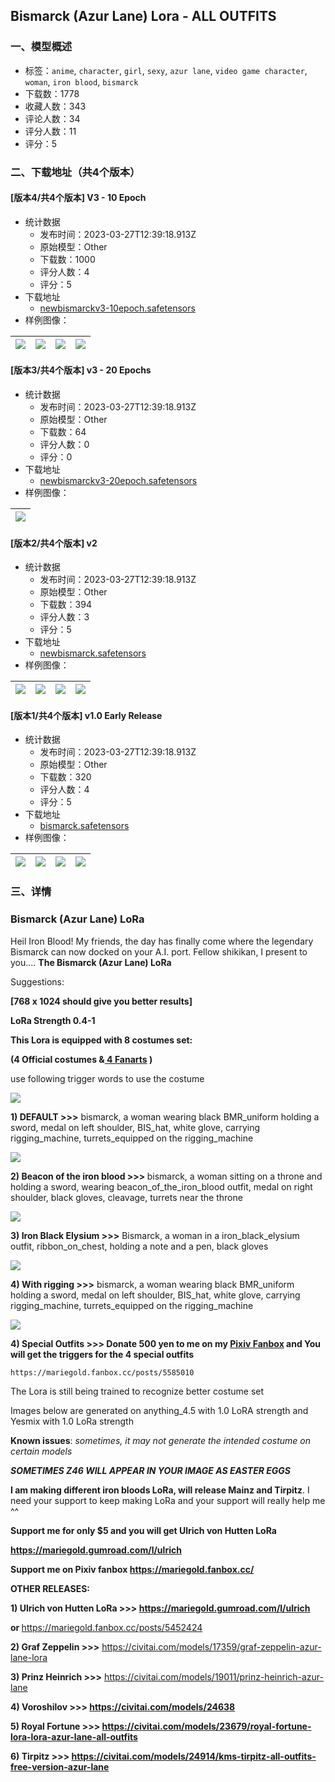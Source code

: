 ## Bismarck (Azur Lane) Lora - ALL OUTFITS
### 一、模型概述

- 标签：`anime`, `character`, `girl`, `sexy`, `azur lane`, `video game character`, `woman`, `iron blood`, `bismarck`
- 下载数：1778
- 收藏人数：343
- 评论人数：34
- 评分人数：11
- 评分：5

### 二、下载地址（共4个版本）

#### [版本4/共4个版本] V3 - 10 Epoch

- 统计数据
  - 发布时间：2023-03-27T12:39:18.913Z
  - 原始模型：Other
  - 下载数：1000
  - 评分人数：4
  - 评分：5
- 下载地址
  - [newbismarckv3-10epoch.safetensors](https://civitai.com/api/download/models/30082)
- 样例图像：

| <img src="https://image.civitai.com/xG1nkqKTMzGDvpLrqFT7WA/7ad12b9f-bfb4-4eca-4911-c707123cd100/width=450/341236.jpeg" /> | <img src="https://image.civitai.com/xG1nkqKTMzGDvpLrqFT7WA/b0e10ba4-c49d-4168-ab56-0a6573a8d2a8/width=450/685304.jpeg" /> | <img src="https://image.civitai.com/xG1nkqKTMzGDvpLrqFT7WA/042be5b8-a241-4b00-58c6-649e89d05300/width=450/341235.jpeg" /> | <img src="https://image.civitai.com/xG1nkqKTMzGDvpLrqFT7WA/17fb6b17-b0f7-45fa-05d9-6d73091b5500/width=450/341234.jpeg" /> |
| ---- | ---- | ---- | ---- |

#### [版本3/共4个版本] v3 - 20 Epochs

- 统计数据
  - 发布时间：2023-03-27T12:39:18.913Z
  - 原始模型：Other
  - 下载数：64
  - 评分人数：0
  - 评分：0
- 下载地址
  - [newbismarckv3-20epoch.safetensors](https://civitai.com/api/download/models/30083)
- 样例图像：

| <img src="https://image.civitai.com/xG1nkqKTMzGDvpLrqFT7WA/1e067709-c7b1-4caa-01bb-d1053b5b7600/width=450/341237.jpeg" /> |
| ---- |

#### [版本2/共4个版本] v2 

- 统计数据
  - 发布时间：2023-03-27T12:39:18.913Z
  - 原始模型：Other
  - 下载数：394
  - 评分人数：3
  - 评分：5
- 下载地址
  - [newbismarck.safetensors](https://civitai.com/api/download/models/26011)
- 样例图像：

| <img src="https://image.civitai.com/xG1nkqKTMzGDvpLrqFT7WA/5b2a7ff7-19cb-4968-491f-95a9506dcd00/width=450/286069.jpeg" /> | <img src="https://image.civitai.com/xG1nkqKTMzGDvpLrqFT7WA/b0f09ebf-6eef-4557-992b-6f811c3ca800/width=450/286068.jpeg" /> | <img src="https://image.civitai.com/xG1nkqKTMzGDvpLrqFT7WA/a3f126a0-5fe4-4ada-2389-8cf6079df000/width=450/286067.jpeg" /> | <img src="https://image.civitai.com/xG1nkqKTMzGDvpLrqFT7WA/1fc51062-774e-4744-7b0e-f775559c9700/width=450/286066.jpeg" /> |
| ---- | ---- | ---- | ---- |

#### [版本1/共4个版本] v1.0 Early Release

- 统计数据
  - 发布时间：2023-03-27T12:39:18.913Z
  - 原始模型：Other
  - 下载数：320
  - 评分人数：4
  - 评分：5
- 下载地址
  - [bismarck.safetensors](https://civitai.com/api/download/models/20493)
- 样例图像：

| <img src="https://image.civitai.com/xG1nkqKTMzGDvpLrqFT7WA/92cd9bda-8bd8-493c-3554-bd4933abd000/width=450/216875.jpeg" /> | <img src="https://image.civitai.com/xG1nkqKTMzGDvpLrqFT7WA/56c0f71f-b7f5-401f-4ef8-40e6db60f000/width=450/216881.jpeg" /> | <img src="https://image.civitai.com/xG1nkqKTMzGDvpLrqFT7WA/9207c1be-9bf0-4ac9-d281-9595ca21ea00/width=450/216880.jpeg" /> | <img src="https://image.civitai.com/xG1nkqKTMzGDvpLrqFT7WA/cf8cbcca-b231-45aa-bebd-35fef3842f00/width=450/216879.jpeg" /> |
| ---- | ---- | ---- | ---- |


### 三、详情
<h3>Bismarck (Azur Lane) LoRa</h3><p>Heil Iron Blood! My friends, the day has finally come where the legendary Bismarck can now docked on your A.I. port. Fellow shikikan, I present to you.... <strong>The Bismarck (Azur Lane) LoRa</strong></p><p></p><p>Suggestions:</p><p><strong>[768 x 1024 should give you better results]</strong></p><p><strong>LoRa Strength 0.4-1</strong></p><p></p><p><strong>This Lora is equipped with 8 costumes set:</strong></p><p><strong>(4 Official costumes &amp;</strong><a rel="ugc" href="https://mariegold.fanbox.cc/posts/5585010"><strong> 4 Fanarts</strong></a><strong> )</strong></p><p>use following trigger words to use the costume</p><p></p><img src="https://imagecache.civitai.com/xG1nkqKTMzGDvpLrqFT7WA/06f09250-2027-48d3-bbd0-9ffbdc47b400/width=525/06f09250-2027-48d3-bbd0-9ffbdc47b400" /><p><strong>1) DEFAULT &gt;&gt;&gt;</strong> bismarck, a woman wearing black BMR_uniform holding a sword, medal on left shoulder, BIS_hat, white glove, carrying rigging_machine, turrets_equipped on the rigging_machine</p><p></p><img src="https://imagecache.civitai.com/xG1nkqKTMzGDvpLrqFT7WA/e50f83c7-850b-46a1-9f24-c4b1dc583d00/width=525/e50f83c7-850b-46a1-9f24-c4b1dc583d00" /><p><strong>2) Beacon of the iron blood &gt;&gt;&gt; </strong>bismarck, a woman sitting on a throne and holding a sword, wearing beacon_of_the_iron_blood outfit, medal on right shoulder, black gloves, cleavage, turrets near the throne</p><p></p><img src="https://imagecache.civitai.com/xG1nkqKTMzGDvpLrqFT7WA/1cb9251f-09ba-4ea0-3be7-a6ee73443800/width=525/1cb9251f-09ba-4ea0-3be7-a6ee73443800" /><p><strong>3) Iron Black Elysium &gt;&gt;&gt;</strong> Bismarck, a woman in a iron_black_elysium outfit, ribbon_on_chest, holding a note and a pen, black gloves</p><p></p><img src="https://imagecache.civitai.com/xG1nkqKTMzGDvpLrqFT7WA/256bb323-a9db-4a50-224d-c7d2e7baf200/width=525/256bb323-a9db-4a50-224d-c7d2e7baf200" /><p><strong>4) With rigging &gt;&gt;&gt;</strong> bismarck, a woman wearing black BMR_uniform holding a sword, medal on left shoulder, BIS_hat, white glove, carrying rigging_machine, turrets_equipped on the rigging_machine</p><p></p><img src="https://imagecache.civitai.com/xG1nkqKTMzGDvpLrqFT7WA/924add5c-6a41-4bf3-85f7-41bd7cf62a00/width=525/924add5c-6a41-4bf3-85f7-41bd7cf62a00" /><p><strong>4) Special Outfits &gt;&gt;&gt; Donate 500 yen to me on my </strong><a rel="ugc" href="https://mariegold.fanbox.cc/posts/5585010"><strong>Pixiv Fanbox</strong></a><strong> and You will get the triggers for the 4 special outfits </strong></p><pre><code>https://mariegold.fanbox.cc/posts/5585010</code></pre><p>The Lora is still being trained to recognize better costume set</p><p>Images below are generated on anything_4.5 with 1.0 LoRA strength and Yesmix with 1.0 LoRa strength</p><p></p><p><strong>Known issues</strong>: <em>sometimes, it may not generate the intended costume on certain models</em></p><p></p><p><strong><em>SOMETIMES Z46 WILL APPEAR IN YOUR IMAGE AS EASTER EGGS</em></strong></p><p></p><p><strong>I am making different iron bloods LoRa, will release Mainz and Tirpitz</strong>. I need your support to keep making LoRa and your support will really help me ^^</p><p></p><p><strong>Support me for only $5 and you will get Ulrich von Hutten LoRa</strong></p><p><a target="_blank" rel="ugc" href="https://mariegold.gumroad.com/l/ulrich"><strong>https://mariegold.gumroad.com/l/ulrich</strong></a></p><p></p><p><strong>Support me on Pixiv fanbox </strong><a target="_blank" rel="ugc" href="https://mariegold.fanbox.cc/"><strong>https://mariegold.fanbox.cc/</strong></a></p><p></p><p><strong>OTHER RELEASES:</strong></p><p><strong>1) Ulrich von Hutten LoRa &gt;&gt;&gt; </strong><a target="_blank" rel="ugc" href="https://mariegold.gumroad.com/l/ulrich"><strong>https://mariegold.gumroad.com/l/ulrich</strong></a></p><p><strong>or </strong><a target="_blank" rel="ugc" href="https://mariegold.fanbox.cc/posts/5452424">https://mariegold.fanbox.cc/posts/5452424</a></p><p></p><p><strong>2) Graf Zeppelin &gt;&gt;&gt;</strong> <a target="_blank" rel="ugc" href="https://civitai.com/models/17359/graf-zeppelin-azur-lane-lora">https://civitai.com/models/17359/graf-zeppelin-azur-lane-lora</a></p><p></p><p><strong>3) Prinz Heinrich &gt;&gt;&gt;</strong> <a target="_blank" rel="ugc" href="https://civitai.com/models/19011/prinz-heinrich-azur-lane">https://civitai.com/models/19011/prinz-heinrich-azur-lane</a></p><p></p><p><strong>4) Voroshilov &gt;&gt;&gt; </strong><a target="_blank" rel="ugc" href="https://civitai.com/models/24638"><strong>https://civitai.com/models/24638</strong></a></p><p></p><p><strong>5) Royal Fortune &gt;&gt;&gt; </strong><a target="_blank" rel="ugc" href="https://civitai.com/models/23679/royal-fortune-lora-lora-azur-lane-all-outfits"><strong>https://civitai.com/models/23679/royal-fortune-lora-lora-azur-lane-all-outfits</strong></a></p><p></p><p><strong>6) Tirpitz &gt;&gt;&gt; </strong><a target="_blank" rel="ugc" href="https://civitai.com/models/24914/kms-tirpitz-all-outfits-free-version-azur-lane"><strong>https://civitai.com/models/24914/kms-tirpitz-all-outfits-free-version-azur-lane</strong></a></p><p></p><p></p>